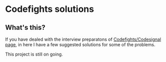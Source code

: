 # Codefights solutions
## What's this?
If you have dealed with the interview preparatons of [Codefights/Codesignal page](https://codesignal.com/), in here I have a few suggested solutions for some of the problems.

This project is still on going.
